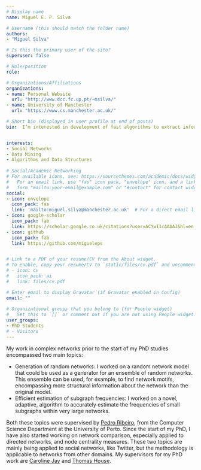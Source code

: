 ```yaml
---
# Display name
name: Miguel E. P. Silva

# Username (this should match the folder name)
authors:
- "Miguel Silva"

# Is this the primary user of the site?
superuser: false

# Role/position
role: 

# Organizations/Affiliations
organizations:
- name: Personal Website
  url: "http://www.dcc.fc.up.pt/~msilva/"
- name: University of Manchester
  url: "https://www.cs.manchester.ac.uk/"

# Short bio (displayed in user profile at end of posts)
bio:  I’m interested in development of fast algorithms to extract information and meaning from large complex networks. My PhD work is focused on social networks, understanding how they are structured and how information flows within them, applied specifically to users discussing vaccination.


interests:
- Social Networks
- Data Mining
- Algorithms and Data Structures
  
# Social/Academic Networking
# For available icons, see: https://sourcethemes.com/academic/docs/widgets/#icons
#   For an email link, use "fas" icon pack, "envelope" icon, and a link in the
#   form "mailto:your-email@example.com" or "#contact" for contact widget.
social:
- icon: envelope
  icon_pack: fas
  link: 'mailto:miguel.silva@manchester.ac.uk'  # For a direct email link, use "mailto:test@example.org".
- icon: google-scholar
  icon_pack: fab
  link: https://scholar.google.co.uk/citations?user=ACYwI1cAAAAJ&hl=en
- icon: github
  icon_pack: fab
  link: https://github.com/migueleps


# Link to a PDF of your resume/CV from the About widget.
# To enable, copy your resume/CV to `static/files/cv.pdf` and uncomment the lines below.  
# - icon: cv
#   icon_pack: ai
#   link: files/cv.pdf

# Enter email to display Gravatar (if Gravatar enabled in Config)
email: ""
  
# Organizational groups that you belong to (for People widget)
#   Set this to `[]` or comment out if you are not using People widget.  
user_groups:
- PhD Students
# - Visitors
---
```


My work in complex networks prior to the start of my PhD studies encompassed two main topics:

- Generation of random networks: I worked on a random network model that could be used as a generator for an ensemble of random networks. This ensemble can be used, for example, to find network motifs, encompassing more structural information about the network than the original model.
- Efficient estimation of subgraph frequencies: I worked on a novel, adaptive, algorithm to accurately estimate the frequencies of small subgraphs within very large networks.

Both these topics were supervised by [Pedro Ribeiro](http://www.dcc.fc.up.pt/~pribeiro/), from the Computer Science Department at the University of Porto. Since the start of my PhD, I have also started working on network comparison, especially applied to directed networks, and node centrality measures. These two topics are mainly being applied to social networks, like Twitter, but the methodology is applicable to networks from other domains. My supervisors for my PhD work are [Caroline Jay](https://www.research.manchester.ac.uk/portal/caroline.jay.html) and [Thomas House](https://personalpages.manchester.ac.uk/staff/thomas.house/about.html).


